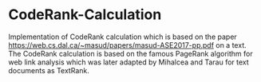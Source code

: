 # CodeRank-Calculation
Implementation of CodeRank calculation which is based on the paper https://web.cs.dal.ca/~masud/papers/masud-ASE2017-pp.pdf on a text.
The CodeRank calculation is based on the famous PageRank algorithm for web link analysis which was later adapted by Mihalcea and Tarau for text documents as TextRank.
